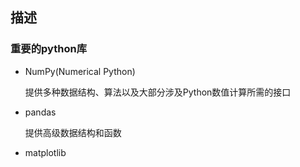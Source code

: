 ## 描述

### 重要的python库

- NumPy(Numerical Python)

  提供多种数据结构、算法以及大部分涉及Python数值计算所需的接口

  

- pandas

  提供高级数据结构和函数

- matplotlib